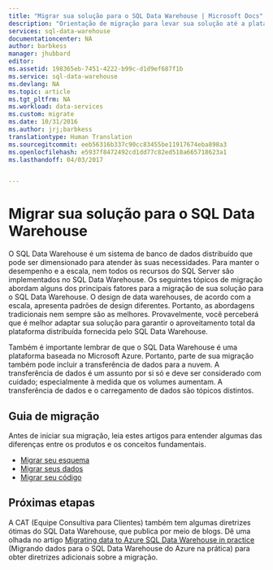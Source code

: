 ```yaml
---
title: "Migrar sua solução para o SQL Data Warehouse | Microsoft Docs"
description: "Orientação de migração para levar sua solução até a plataforma SQL Data Warehouse do Azure."
services: sql-data-warehouse
documentationcenter: NA
author: barbkess
manager: jhubbard
editor: 
ms.assetid: 198365eb-7451-4222-b99c-d1d9ef687f1b
ms.service: sql-data-warehouse
ms.devlang: NA
ms.topic: article
ms.tgt_pltfrm: NA
ms.workload: data-services
ms.custom: migrate
ms.date: 10/31/2016
ms.author: jrj;barbkess
translationtype: Human Translation
ms.sourcegitcommit: eeb56316b337c90cc83455be11917674eba898a3
ms.openlocfilehash: e5937f8472492cd1dd77c82ed518a665718623a1
ms.lasthandoff: 04/03/2017


---
```

# <a name="migrate-your-solution-to-sql-data-warehouse"></a>Migrar sua solução para o SQL Data Warehouse
O SQL Data Warehouse é um sistema de banco de dados distribuído que pode ser dimensionado para atender às suas necessidades. Para manter o desempenho e a escala, nem todos os recursos do SQL Server são implementados no SQL Data Warehouse. Os seguintes tópicos de migração abordam alguns dos principais fatores para a migração de sua solução para o SQL Data Warehouse. O design de data warehouses, de acordo com a escala, apresenta padrões de design diferentes. Portanto, as abordagens tradicionais nem sempre são as melhores. Provavelmente, você perceberá que é melhor adaptar sua solução para garantir o aproveitamento total da plataforma distribuída fornecida pelo SQL Data Warehouse.

Também é importante lembrar de que o SQL Data Warehouse é uma plataforma baseada no Microsoft Azure. Portanto, parte de sua migração também pode incluir a transferência de dados para a nuvem. A transferência de dados é um assunto por si só e deve ser considerado com cuidado; especialmente à medida que os volumes aumentam. A transferência de dados e o carregamento de dados são tópicos distintos.

## <a name="migration-guidance"></a>Guia de migração
Antes de iniciar sua migração, leia estes artigos para entender algumas das diferenças entre os produtos e os conceitos fundamentais.

* [Migrar seu esquema][Migrate your schema]
* [Migrar seus dados][Migrate your data]
* [Migrar seu código][Migrate your code]

## <a name="next-steps"></a>Próximas etapas
A CAT (Equipe Consultiva para Clientes) também tem algumas diretrizes ótimas do SQL Data Warehouse, que publica por meio de blogs.  Dê uma olhada no artigo [Migrating data to Azure SQL Data Warehouse in practice][Migrating data to Azure SQL Data Warehouse in practice] (Migrando dados para o SQL Data Warehouse do Azure na prática) para obter diretrizes adicionais sobre a migração.

<!--Image references-->

<!--Article references-->
[Migrate your schema]: sql-data-warehouse-migrate-schema.md
[Migrate your data]: sql-data-warehouse-migrate-data.md
[Migrate your code]: sql-data-warehouse-migrate-code.md


<!--MSDN references-->


<!--Other Web references-->
[Migrating data to Azure SQL Data Warehouse in practice]: https://blogs.msdn.microsoft.com/sqlcat/2016/08/18/migrating-data-to-azure-sql-data-warehouse-in-practice/

